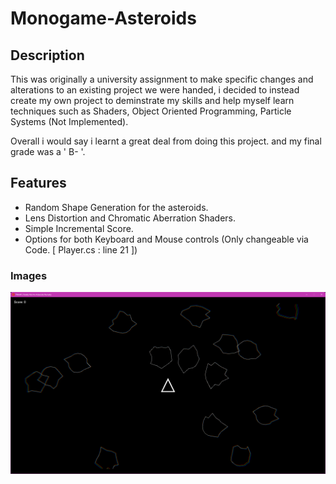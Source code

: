 # Monogame-Asteroids

## Description

This was originally a university assignment to make specific changes and alterations to an existing project we were handed, i decided to instead create my own project to deminstrate my skills and help myself learn techniques such as Shaders, Object Oriented Programming, Particle Systems (Not Implemented).

Overall i would say i learnt a great deal from doing this project. and my final grade was a ' B- '.

## Features

* Random Shape Generation for the asteroids.
* Lens Distortion and Chromatic Aberration Shaders.
* Simple Incremental Score.
* Options for both Keyboard and Mouse controls (Only changeable via Code. [ Player.cs : line 21 ])

### Images

![Gameplay](Screenshot1.png)
